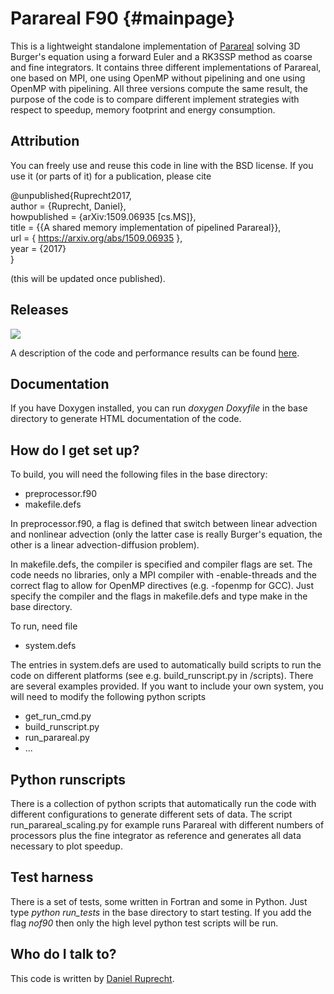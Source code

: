 
Parareal F90 {#mainpage}
============

This is a lightweight standalone implementation of [Parareal](https://en.wikipedia.org/wiki/Parareal) solving 3D Burger's equation using a forward Euler and a RK3SSP method as coarse and fine integrators. It contains three different implementations of Parareal, one based on MPI, one using OpenMP without pipelining and one using OpenMP with pipelining. All three versions compute the same result, the purpose of the code is to compare different implement strategies with respect to speedup, memory footprint and energy consumption.

Attribution
-----------
You can freely use and reuse this code in line with the BSD license. 
If you use it (or parts of it) for a publication, please cite

@unpublished{Ruprecht2017,  
  author = {Ruprecht, Daniel},  
  howpublished = {arXiv:1509.06935 [cs.MS]},  
  title = {{A shared memory implementation of pipelined Parareal}},   
  url = { https://arxiv.org/abs/1509.06935 },  
  year = {2017}  
}

(this will be updated once published).

Releases
--------
[![][image]][link]

A description of the code and performance results can be found [here](http://arxiv.org/abs/1509.06935).

Documentation
-------------

If you have Doxygen installed, you can run *doxygen Doxyfile* in the base directory to generate HTML documentation of the code.

How do I get set up?
--------------------


To build, you will need the following files in the base directory:
  - preprocessor.f90
  - makefile.defs

In preprocessor.f90, a flag is defined that switch between linear advection and nonlinear advection (only the latter case is really Burger's equation, the other is a linear advection-diffusion problem). 

In makefile.defs, the compiler is specified and compiler flags are set. The code needs no libraries, only a MPI compiler with -enable-threads and the correct flag to allow for OpenMP directives (e.g. -fopenmp for GCC). Just specify the compiler and the flags in makefile.defs and type make in the base directory.

To run, need file
  - system.defs

The entries in system.defs are used to automatically build scripts to run the code on different platforms (see e.g. build_runscript.py in /scripts). There are several examples provided. If you want to include your own system, you will need to modify the following python scripts
  - get_run_cmd.py
  - build_runscript.py
  - run_parareal.py 
  - ...

Python runscripts
-----------------
There is a collection of python scripts that automatically run the code with different configurations to generate different sets of data. The script run_parareal_scaling.py for example runs Parareal with different numbers of processors plus the fine integrator as reference and generates all data necessary to plot speedup.

Test harness
------------
There is a set of tests, some written in Fortran and some in Python. Just type *python run_tests* in the base directory to start testing. If you add the flag *nof90* then only the high level python test scripts will be run.


Who do I talk to?
-----------------

This code is written by [Daniel Ruprecht](http://www.parallelintime.org/groups/leeds.html).

[image]:  https://zenodo.org/badge/doi/10.5281/zenodo.31288.svg
[link]:  http://dx.doi.org/10.5281/zenodo.31288
